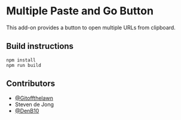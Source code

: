 # Multiple Paste and Go Button

This add-on provides a button to open multiple URLs from clipboard.

## Build instructions

```
npm install
npm run build
```

## Contributors

* [@Gitoffthelawn](https://github.com/Gitoffthelawn)
* Steven de Jong
* [@DenB10](https://github.com/DenB10)
